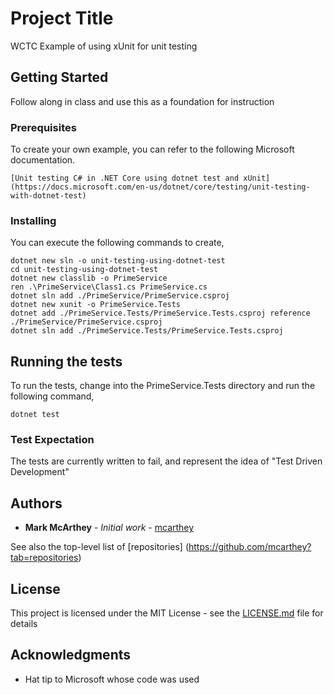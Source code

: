 # Project Title

WCTC Example of using xUnit for unit testing

## Getting Started

Follow along in class and use this as a foundation for instruction

### Prerequisites

To create your own example, you can refer to the following Microsoft documentation.

```
[Unit testing C# in .NET Core using dotnet test and xUnit](https://docs.microsoft.com/en-us/dotnet/core/testing/unit-testing-with-dotnet-test)
```

### Installing

You can execute the following commands to create,

```
dotnet new sln -o unit-testing-using-dotnet-test
cd unit-testing-using-dotnet-test
dotnet new classlib -o PrimeService
ren .\PrimeService\Class1.cs PrimeService.cs
dotnet sln add ./PrimeService/PrimeService.csproj
dotnet new xunit -o PrimeService.Tests
dotnet add ./PrimeService.Tests/PrimeService.Tests.csproj reference ./PrimeService/PrimeService.csproj
dotnet sln add ./PrimeService.Tests/PrimeService.Tests.csproj
```

## Running the tests

To run the tests, change into the PrimeService.Tests directory and run the following command,

```
dotnet test
```

### Test Expectation

The tests are currently written to fail, and represent the idea of "Test Driven Development"

## Authors

* **Mark McArthey** - *Initial work* - [mcarthey](https://github.com/mcarthey/vscode-xunit-testing)

See also the top-level list of [repositories] (https://github.com/mcarthey?tab=repositories)

## License

This project is licensed under the MIT License - see the [LICENSE.md](LICENSE.md) file for details

## Acknowledgments

* Hat tip to Microsoft whose code was used

